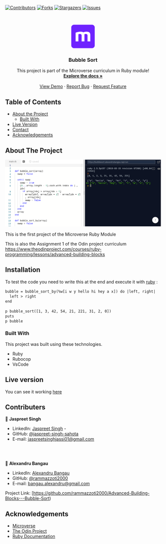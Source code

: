 <!--
*** Thanks for checking out this README Template. If you have a suggestion that would
*** make this better, please fork the repo and create a pull request or simply open
*** an issue with the tag "enhancement".
*** Thanks again! Now go create something AMAZING! :D
-->

<!-- PROJECT SHIELDS -->
<!--
*** I'm using markdown "reference style" links for readability.
*** Reference links are enclosed in brackets [ ] instead of parentheses ( ).
*** See the bottom of this document for the declaration of the reference variables
*** for contributors-url, forks-url, etc. This is an optional, concise syntax you may use.
*** https://www.markdownguide.org/basic-syntax/#reference-style-links
-->
[![Contributors][contributors-shield]][contributors-url]
[![Forks][forks-shield]][forks-url]
[![Stargazers][stars-shield]][stars-url]
[![Issues][issues-shield]][issues-url]

<!-- PROJECT LOGO -->
<br />
<p align="center">
  <a href="https://github.com/rammazzoti2000/Advanced-Building-Blocks---Bubble-Sort">
    <img src="images/microverse.png" alt="Logo" width="80" height="80">
  </a>

  <h3 align="center">Bubble Sort</h3>

  <p align="center">
    This project is part of the Microverse curriculum in Ruby module!
    <br />
    <a href="https://github.com/rammazzoti2000/
Advanced-Building-Blocks---Bubble-Sort"><strong>Explore the docs »</strong></a>
    <br />
    <br />
    <a href="https://repl.it/@AlexandruBangau/bubblesort">View Demo</a>
    ·
    <a href="https://github.com/rammazzoti2000/Advanced-Building-Blocks---Bubble-Sort/issues">Report Bug</a>
    ·
    <a href="https://github.com/rammazzoti2000/Advanced-Building-Blocks---Bubble-Sort/issues">Request Feature</a>
  </p>
</p>

<!-- TABLE OF CONTENTS -->
## Table of Contents

* [About the Project](#about-the-project)
  * [Built With](#built-with)
* [Live Version](#live-version)
* [Contact](#contact)
* [Acknowledgements](#acknowledgements)

<!-- ABOUT THE PROJECT -->
## About The Project

[![Product Name Screen Shot][product-screenshot]](https://repl.it/@MariaEugeniaEu2/HoneydewYellowgreenExecutables)

This is the first project of the Microverse Ruby Module

This is also the Assignment 1 of the Odin project curriculum https://www.theodinproject.com/courses/ruby-programming/lessons/advanced-building-blocks

<!-- ABOUT THE PROJECT -->
## Installation

To test the code you need to write this at the end and execute it with [ruby](https://repl.it) : 

```
bubble = bubble_sort_by(%w[i w y hello hi hey a x]) do |left, right|
  left > right
end

p bubble_sort([1, 3, 42, 54, 21, 221, 31, 2, 0])
puts
p bubble

```

### Built With
This project was built using these technologies.
* Ruby
* Rubocop
* VsCode

<!-- LIVE VERSION -->
## Live version

You can see it working [here](https://repl.it/@AlexandruBangau/bubblesort)

<!-- CONTACT -->
## Contributers

👤 **Jaspreet Singh** 
    
- LinkedIn: [Jaspreet Singh](https://www.linkedin.com/in/jaspreet-singh-a28286146/) - 
- GitHub: [@jaspreet-singh-sahota](https://github.com/jaspreet-singh-sahota)
- E-mail: jaspreetsinghjassi01@gmail.com
<br />
<br />

👤 **Alexandru Bangau**

- LinkedIn: [Alexandru Bangau](https://www.linkedin.com/in/alexandru-bangau/)
- GitHub: [@rammazzoti2000](https://github.com/rammazzoti2000)
- E-mail: bangau.alexandru@gmail.com

Project Link: [https://github.com/rammazzoti2000/Advanced-Building-Blocks---Bubble-Sort)

<!-- ACKNOWLEDGEMENTS -->
## Acknowledgements
* [Microverse](https://www.microverse.org/)
* [The Odin Project](https://www.theodinproject.com/)
* [Ruby Documentation](https://www.ruby-lang.org/en/documentation/)

<!-- MARKDOWN LINKS & IMAGES -->
<!-- https://www.markdownguide.org/basic-syntax/#reference-style-links -->
[contributors-shield]: https://img.shields.io/github/contributors/rammazzoti2000/Advanced-Building-Blocks---Bubble-Sort.svg?style=flat-square
[contributors-url]: https://github.com/rammazzoti2000/Advanced-Building-Blocks---Bubble-Sort/graphs/contributors
[forks-shield]: https://img.shields.io/github/forks/rammazzoti2000/Advanced-Building-Blocks---Bubble-Sort.svg?style=flat-square
[forks-url]: https://github.com/rammazzoti2000/Advanced-Building-Blocks---Bubble-Sort/network/members
[stars-shield]: https://img.shields.io/github/stars/rammazzoti2000/Advanced-Building-Blocks---Bubble-Sort.svg?style=flat-square
[stars-url]: https://github.com/rammazzoti2000/Advanced-Building-Blocks---Bubble-Sort/stargazers
[issues-shield]: https://img.shields.io/github/issues/rammazzoti2000/Advanced-Building-Blocks---Bubble-Sort.svg?style=flat-square
[issues-url]: https://github.com/rammazzoti2000/Advanced-Building-Blocks---Bubble-Sort/issues
[product-screenshot]: images/bubble_sort.PNG